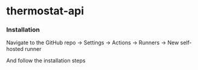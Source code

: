 # thermostat-api

### Installation

Navigate to the GitHub repo -> Settings -> Actions -> Runners -> New self-hosted runner

And follow the installation steps
